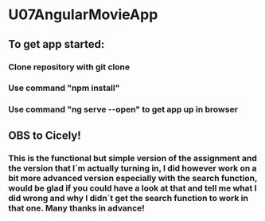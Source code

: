 # U07AngularMovieApp
## To get app started:
### Clone repository with git clone
### Use command "npm install"
### Use command "ng serve --open" to get app up in browser

## OBS to Cicely!
### This is the functional but simple version of the assignment and the version that I´m actually turning in, I did however work on a bit more advanced version especially with the search function, would be glad if you could have a look at that and tell me what I did wrong and why I didn´t get the search function to work in that one. Many thanks in advance!